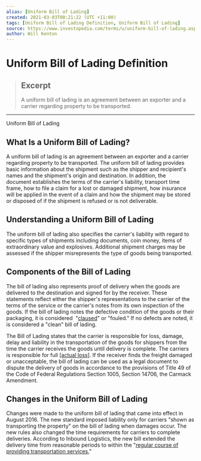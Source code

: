 ```yaml
---
alias: [Uniform Bill of Lading]
created: 2021-03-03T00:21:22 (UTC +11:00)
tags: [Uniform Bill of Lading Definition, Uniform Bill of Lading]
source: https://www.investopedia.com/terms/u/uniform-bill-of-lading.asp
author: Will Kenton
---
```


# Uniform Bill of Lading Definition

> ## Excerpt
> A uniform bill of lading is an agreement between an exporter and a carrier regarding property to be transported.

---

Uniform Bill of Lading
## What Is a Uniform Bill of Lading?

A uniform bill of lading is an agreement between an exporter and a carrier regarding property to be transported. The uniform bill of lading provides basic information about the shipment such as the shipper and recipient's names and the shipment's origin and destination. In addition, the document establishes the terms of the carrier's liability, transport time frame, how to file a claim for a lost or damaged shipment, how insurance will be applied in the event of a claim and how the shipment may be stored or disposed of if the shipment is refused or is not deliverable.

## Understanding a Uniform Bill of Lading

The uniform bill of lading also specifies the carrier's liability with regard to specific types of shipments including documents, coin money, items of extraordinary value and explosives. Additional shipment charges may be assessed if the shipper misrepresents the type of goods being transported.

## Components of the Bill of Lading 

The bill of lading also represents proof of delivery when the goods are delivered to the destination and signed for by the receiver. These statements reflect either the shipper's representations to the carrier of the terms of the service or the carrier's notes from its own inspection of the goods. If the bill of lading notes the defective condition of the goods or their packaging, it is considered  "[claused](https://www.investopedia.com/terms/c/claused-bill-of-lading.asp)" or "fouled." If no defects are noted, it is considered a "clean" bill of lading.

The Bill of Lading states that the carrier is responsible for loss, damage, delay and liability in the transportation of the goods for shippers from the time the carrier receives the goods until delivery is complete. The carriers is responsible for full [[actual loss]](https://www.investopedia.com/terms/a/actual-total-loss.asp). If the receiver finds the freight damaged or unacceptable, the bill of lading can be used as a legal document to dispute the delivery of goods in accordance to the provisions of Title 49 of the Code of Federal Regulations Section 1005, Section 14706, the Carmack Amendment.

## Changes in the Uniform Bill of Lading

Changes were made to the uniform bill of lading that came into effect in August 2016. The new standard imposed liability only for carriers "shown as transporting the property" on the bill of lading when damages occur. The new rules also changed the time requirements for carriers to complete deliveries. According to Inbound Logistics, the new bill extended the delivery time from reasonable periods to within the "[regular course of providing transportation services.](http://www.inboundlogistics.com/cms/article/updated-uniform-bill-of-lading-changes-are-you-at-risk/)"
